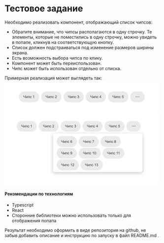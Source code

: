 # Тестовое задание

Необходимо реализовать компонент, отображающий список чипсов:

- Обратите внимание, что чипсы располагаются в одну строчку. Те элементы, которые не поместились в одну строчку, можно увидеть в попапе, кликнув на соответствующую кнопку.
- Список должен подстраиваться под изменение размеров ширины экрана.
- Есть возможность выбора чипса по клику.
- Компонент может быть переиспользован.
- Чипс может быть использован отдельно от списка. 

Примерная реализация может выглядеть так:
![Список](p-1.png)
![По клику на кнопку разворачивания попапа](p-2.png)

#### Рекомендации по технологиям

- Typescript
- React
- Сторонние библиотеки можно использовать только для отображения попапа

Результат необходимо оформить в виде репозитория на github, не забыв добавить описание и инструкцию по запуску в файл README.md .
